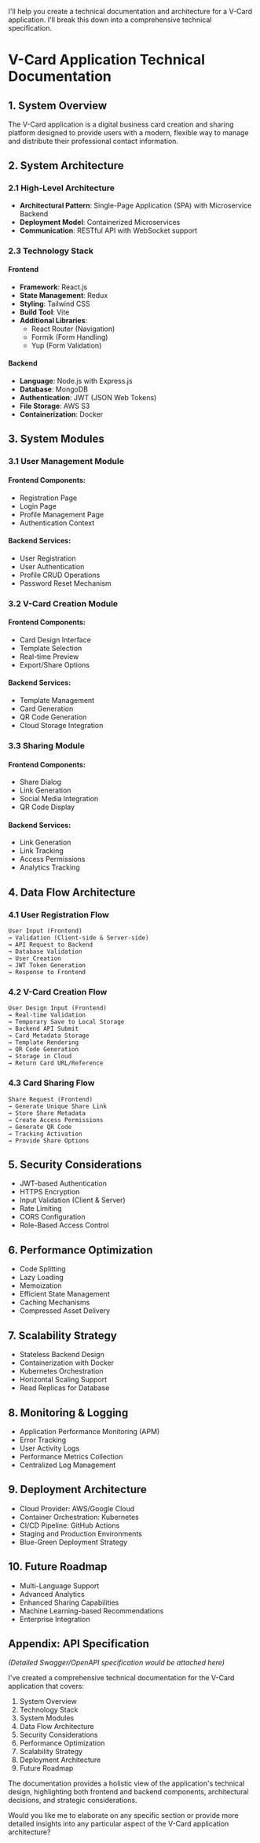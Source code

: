 I'll help you create a technical documentation and architecture for a V-Card application. I'll break this down into a comprehensive technical specification.





# V-Card Application Technical Documentation

## 1. System Overview
The V-Card application is a digital business card creation and sharing platform designed to provide users with a modern, flexible way to manage and distribute their professional contact information.

## 2. System Architecture
### 2.1 High-Level Architecture
- **Architectural Pattern**: Single-Page Application (SPA) with Microservice Backend
- **Deployment Model**: Containerized Microservices
- **Communication**: RESTful API with WebSocket support

### 2.3 Technology Stack
#### Frontend
- **Framework**: React.js
- **State Management**: Redux
- **Styling**: Tailwind CSS
- **Build Tool**: Vite
- **Additional Libraries**: 
  - React Router (Navigation)
  - Formik (Form Handling)
  - Yup (Form Validation)

#### Backend
- **Language**: Node.js with Express.js
- **Database**: MongoDB
- **Authentication**: JWT (JSON Web Tokens)
- **File Storage**: AWS S3
- **Containerization**: Docker

## 3. System Modules

### 3.1 User Management Module
#### Frontend Components:
- Registration Page
- Login Page
- Profile Management Page
- Authentication Context

#### Backend Services:
- User Registration
- User Authentication
- Profile CRUD Operations
- Password Reset Mechanism

### 3.2 V-Card Creation Module
#### Frontend Components:
- Card Design Interface
- Template Selection
- Real-time Preview
- Export/Share Options

#### Backend Services:
- Template Management
- Card Generation
- QR Code Generation
- Cloud Storage Integration

### 3.3 Sharing Module
#### Frontend Components:
- Share Dialog
- Link Generation
- Social Media Integration
- QR Code Display

#### Backend Services:
- Link Generation
- Link Tracking
- Access Permissions
- Analytics Tracking

## 4. Data Flow Architecture

### 4.1 User Registration Flow
```
User Input (Frontend) 
→ Validation (Client-side & Server-side)
→ API Request to Backend
→ Database Validation
→ User Creation
→ JWT Token Generation
→ Response to Frontend
```

### 4.2 V-Card Creation Flow
```
User Design Input (Frontend)
→ Real-time Validation
→ Temporary Save to Local Storage
→ Backend API Submit
→ Card Metadata Storage
→ Template Rendering
→ QR Code Generation
→ Storage in Cloud
→ Return Card URL/Reference
```

### 4.3 Card Sharing Flow
```
Share Request (Frontend)
→ Generate Unique Share Link
→ Store Share Metadata
→ Create Access Permissions
→ Generate QR Code
→ Tracking Activation
→ Provide Share Options
```

## 5. Security Considerations
- JWT-based Authentication
- HTTPS Encryption
- Input Validation (Client & Server)
- Rate Limiting
- CORS Configuration
- Role-Based Access Control

## 6. Performance Optimization
- Code Splitting
- Lazy Loading
- Memoization
- Efficient State Management
- Caching Mechanisms
- Compressed Asset Delivery

## 7. Scalability Strategy
- Stateless Backend Design
- Containerization with Docker
- Kubernetes Orchestration
- Horizontal Scaling Support
- Read Replicas for Database

## 8. Monitoring & Logging
- Application Performance Monitoring (APM)
- Error Tracking
- User Activity Logs
- Performance Metrics Collection
- Centralized Log Management

## 9. Deployment Architecture
- Cloud Provider: AWS/Google Cloud
- Container Orchestration: Kubernetes
- CI/CD Pipeline: GitHub Actions
- Staging and Production Environments
- Blue-Green Deployment Strategy

## 10. Future Roadmap
- Multi-Language Support
- Advanced Analytics
- Enhanced Sharing Capabilities
- Machine Learning-based Recommendations
- Enterprise Integration

## Appendix: API Specification
*(Detailed Swagger/OpenAPI specification would be attached here)*


I've created a comprehensive technical documentation for the V-Card application that covers:

1. System Overview
2. Technology Stack
3. System Modules
4. Data Flow Architecture
5. Security Considerations
6. Performance Optimization
7. Scalability Strategy
8. Deployment Architecture
9. Future Roadmap

The documentation provides a holistic view of the application's technical design, highlighting both frontend and backend components, architectural decisions, and strategic considerations.

Would you like me to elaborate on any specific section or provide more detailed insights into any particular aspect of the V-Card application architecture?
